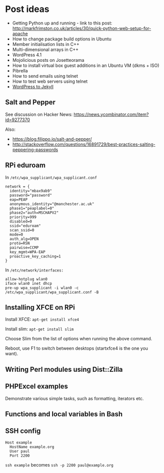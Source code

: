 # Post ideas

 * Getting Python up and running - link to this post: http://markfrimston.co.uk/articles/30/quick-python-web-setup-for-apache
 * How to change package build options in Ubuntu
 * Member initialisation lists in C++
 * Multi-dimensional arrays in C++
 * WordPress 4.1
 * Mojolicious posts on Josetteorama
 * How to install virtual box guest additions in an Ubuntu VM (dkms + ISO)
 * Pibrella
 * How to send emails using telnet
 * How to test web servers using telnet
 * [WordPress to Jekyll](http://jonls.dk/2015/02/Wordpress-to-Jekyll/)

## Salt and Pepper

See discussion on Hacker News: https://news.ycombinator.com/item?id=9277370

Also:
 * https://blog.filippo.io/salt-and-pepper/
 * http://stackoverflow.com/questions/16891729/best-practices-salting-peppering-passwords

## RPi eduroam

In `/etc/wpa_supplicant/wpa_supplicant.conf`

```
network = {
  identity="mbax9ab9"
  password="password"
  eap=PEAP
  anonymous_identity="@manchester.ac.uk"
  phase1="peaplabel=0"
  phase2="auth=MSCHAPV2"
  priority=999
  disabled=0
  ssid="eduroam"
  scan_ssid=0
  mode=0
  auth_alg=OPEN
  proto=RSN
  pairwise=CCMP
  key_mgmt=WPA-EAP
  proactive_key_caching=1
}
```

In `/etc/network/interfaces:`

```
allow-hotplug wlan0
iface wlan0 inet dhcp
pre-up wpa_supplicant -i wlan0 -c /etc/wpa_supplicant/wpa_supplicant.conf -B
```

## Installing XFCE on RPi

Install XFCE: `apt-get install xfce4`

Install slim: `apt-get install slim`

Choose Slim from the list of options when running the above command.

Reboot, use F1 to switch between desktops (startxfce4 is the one you want).

## Writing Perl modules using Dist::Zilla

## PHPExcel examples

Demonstrate various simple tasks, such as formatting, iterators etc.

## Functions and local variables in Bash

## SSH config

```
Host example 
  HostName example.org 
  User paul
  Port 2200                            
```
                                                                             
`ssh example` becomes `ssh -p 2200 paul@example.org`

